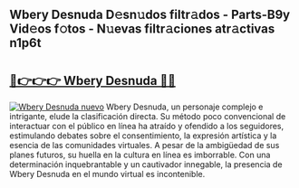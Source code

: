 ## Wbery Desnuda D𝚎sn𝚞dos filtr𝚊dos - Parts-B9y Vid𝚎os f𝚘tos - N𝚞evas filtr𝚊ciones atr𝚊ctivas n1p6t

# <h2><a href="http://mb9r7mm.tromn.icu/?c=Wbery+Desnuda">🔗👉👉👉 Wbery Desnuda 🔗🔗</a></h2>

[![Wbery Desnuda nuevo](https://i.imgur.com/pEAQMta.gif)](http://mb9r7mm.tromn.icu/?c=Wbery+Desnuda)
Wbery Desnuda, un personaje complejo e intrigante, elude la clasificación directa. Su método poco convencional de interactuar con el público en línea ha atraído y ofendido a los seguidores, estimulando debates sobre el consentimiento, la expresión artística y la esencia de las comunidades virtuales. A pesar de la ambigüedad de sus planes futuros, su huella en la cultura en línea es imborrable. Con una determinación inquebrantable y un cautivador innegable, la presencia de Wbery Desnuda en el mundo virtual es incontenible.
